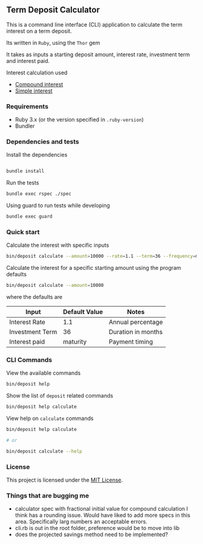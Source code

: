 ## Term Deposit Calculator

This is a command line interface (CLI) application to calculate the term interest on a term deposit. 

Its written in `Ruby`, using the `Thor` gem

It takes as inputs a starting deposit amount, interest rate, investment term and interest paid.

Interest calculation used
- [Compound interest](https://www.calculatorsoup.com/calculators/financial/compound-interest-calculator.php)
- [Simple interest](https://www.calculatorsoup.com/calculators/financial/simple-interest-plus-principal-calculator.php)

### Requirements

- Ruby 3.x (or the version specified in `.ruby-version`)
- Bundler

### Dependencies and tests

Install the dependencies 

```bash

bundle install
```

Run the tests

```bash 
bundle exec rspec ./spec
```

Using guard to run tests while developing

```bash
bundle exec guard
```

### Quick start

Calculate the interest with specific inputs

```bash
bin/deposit calculate --amount=10000 --rate=1.1 --term=36 --frequency=maturity
```

Calculate the interest for a specific starting amount using the program defaults

```bash
bin/deposit calculate --amount=10000
```

where the defaults are

| Input            | Default Value | Notes               |
|------------------|---------------|---------------------|
| Interest Rate    | 1.1           | Annual percentage   |
| Investment Term  | 36            | Duration in months  |
| Interest paid    | maturity      | Payment timing      |


### CLI Commands

View the available commands

```bash
bin/deposit help
```

Show the list of `deposit` related commands

```bash
bin/deposit help calculate
```

View help on `calculate` commands

```bash
bin/deposit help calculate

# or

bin/deposit calculate --help
```

### License

This project is licensed under the [MIT License](https://opensource.org/licenses/MIT).

### Things that are bugging me

- calculator spec with fractional initial value for compound calculation I think has a rounding issue. Would have liked to add more specs in this area. Specifically larg numbers an acceptable errors.
- cli.rb is out in the root folder, preference would be to move into lib
- does the projected savings method need to be implemented?

